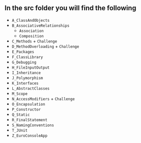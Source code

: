 
## In the src folder you will find the following

- `A_ClassAndObjects`
- `B_AssociativeRelationships`
  - `Association`
  - `Composition`
- `C_Methods` + `Challenge`
- `D_MethodOverloading` + `Challenge`
- `E_Packages`
- `F_ClassLibrary`
- `G_Debugging`
- `H_FileInputOutput`
- `I_Inheritance`
- `J_Polymorphism`
- `K_Interfaces`
- `L_AbstractClasses`
- `M_Scope`
- `N_AccessModifiers` + `Challenge`    
- `O_Encapsulation`
- `P_Constructor`
- `Q_Static`
- `R_FinalStatement`
- `S_NamingConventions`
- `T_JUnit`
- `Z_EuroConsoleApp`